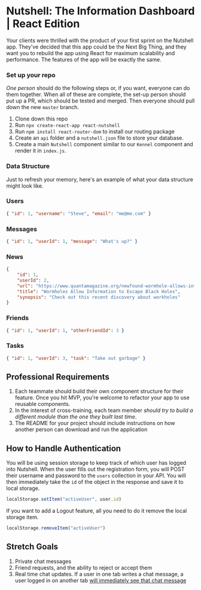 # Nutshell: The Information Dashboard | React Edition

Your clients were thrilled with the product of your first sprint on the Nutshell app. They've decided that this app could be the Next Big Thing, and they want you to rebuild the app using React for maximum scalability and performance. The features of the app will be exactly the same. 

### Set up your repo
_One person_ should do the following steps or, if you want, everyone can do them together. When all of these are complete, the set-up person should put up a PR, which should be tested and merged. Then everyone should pull down the new `master` branch.
1. Clone down this repo
1. Run `npx create-react-app react-nutshell`
1. Run `npm install react-router-dom` to install our routing package
1. Create an `api` folder and a `nutshell.json` file to store your database. 
1. Create a main `Nutshell` component similar to our `Kennel` component and render it in `index.js`. 

### Data Structure
Just to refresh your memory, here's an example of what your data structure might look like. 

### Users

```json
{ "id": 1, "username": "Steve", "email": "me@me.com" }
```

### Messages

```json
{ "id": 1, "userId": 1, "message": "What's up?" }
```

### News

```json
{
    "id": 1,
    "userId": 2,
    "url": "https://www.quantamagazine.org/newfound-wormhole-allows-information-to-escape-black-holes-20171023/",
    "title": "Wormholes Allow Information to Escape Black Holes",
    "synopsis": "Check out this recent discovery about workholes"
}
```

### Friends

```json
{ "id": 1, "userId": 1, "otherFriendId": 3 }
```

### Tasks

```json
{ "id": 1, "userId": 3, "task": "Take out garbage" }
```

## Professional Requirements

1. Each teammate should build their own component structure for their feature. Once you hit MVP, you're welcome to refactor your app to use reusable components. 
1. In the interest of cross-training, each team member *should try to build a different module than the one they built last time*.
1. The README for your project should include instructions on how another person can download and run the application

## How to Handle Authentication

You will be using session storage to keep track of which user has logged into Nutshell. When the user fills out the registration form, you will POST their username and password to the `users` collection in your API. You will then immediately take the `id` of the object in the response and save it to local storage.

```js
localStorage.setItem("activeUser", user.id)
```

If you want to add a Logout feature, all you need to do it remove the local storage item.

```js
localStorage.removeItem("activeUser")
```

## Stretch Goals
1. Private chat messages
1. Friend requests, and the ability to reject or accept them
1. Real time chat updates. If a user in one tab writes a chat message, a user logged in on another tab [will immediately see that chat message](https://www.w3schools.com/jsreF/event_storage_storagearea.asp)


